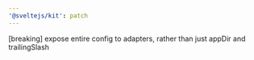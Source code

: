 ```yaml
---
'@sveltejs/kit': patch
---
```


[breaking] expose entire config to adapters, rather than just appDir and trailingSlash
